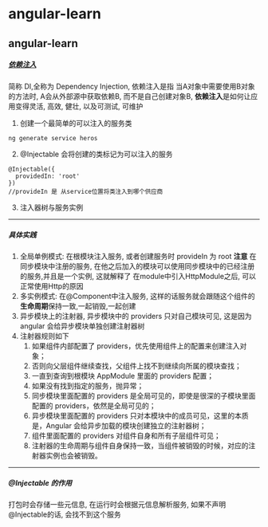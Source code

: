 # angular-learn
angular-learn
---
##### [依赖注入](https://www.angular.cn/guide/dependency-injection) 
简称 DI,全称为 Dependency Injection, 依赖注入是指 当A对象中需要使用B对象的方法时, A会从外部源中获取依赖B, 而不是自己创建对象B, **依赖注入**是如何让应用变得灵活, 高效, 健壮, 以及可测试, 可维护
1. 创建一个最简单的可以注入的服务类 
```js
ng generate service heros
```
2. @Injectable 会将创建的类标记为可以注入的服务
```
@Injectable({
  providedIn: 'root'
})
//provideIn 是 从service位置将类注入到哪个供应商
```
3. 注入器树与服务实例
---
##### 具体实践
1. 全局单例模式: 在根模块注入服务, 或者创建服务时 provideIn 为 root
**注意** 在同步模块中注册的服务, 在他之后加入的模块可以使用同步模块中的已经注册的服务,并且是一个实例, 这就解释了 在module中引入HttpModule之后, 可以正常使用Http的原因
2. 多实例模式: 在@Component中注入服务, 这样的话服务就会跟随这个组件的**生命周期**保持一致,一起销毁,一起创建
3. 异步模块上的注射器, 异步模块中的 providers 只对自己模块可见, 这是因为 angular 会给异步模块单独创建注射器树
4. 注射器规则如下
    1. 如果组件内部配置了 providers，优先使用组件上的配置来创建注入对象；
    2. 否则向父层组件继续查找，父组件上找不到继续向所属的模块查找；
    3. 一直到查询到根模块 AppModule 里面的 providers 配置；
    4. 如果没有找到指定的服务，抛异常；
    5. 同步模块里面配置的 providers 是全局可见的，即使是很深的子模块里面配置的 providers，依然是全局可见的；
    6. 异步模块里面配置的 providers 只对本模块中的成员可见，这里的本质是，Angular 会给异步加载的模块创建独立的注射器树；
    7. 组件里面配置的 providers 对组件自身和所有子层组件可见；
    8. 注射器的生命周期与组件自身保持一致，当组件被销毁的时候，对应的注射器实例也会被销毁。
---
##### @Injectable 的作用
打包时会存储一些元信息, 在运行时会根据元信息解析服务, 如果不声明@Injectable的话, 会找不到这个服务